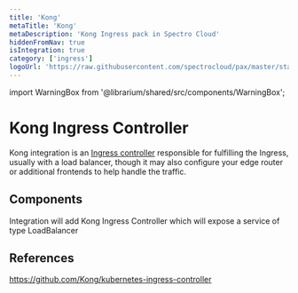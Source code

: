 ```yaml
---
title: 'Kong'
metaTitle: 'Kong'
metaDescription: 'Kong Ingress pack in Spectro Cloud'
hiddenFromNav: true
isIntegration: true
category: ['ingress']
logoUrl: 'https://raw.githubusercontent.com/spectrocloud/pax/master/stable/addon/ingress/kong_1.4/logo.png?token=APOFE6VMOK2C4S3DBHWPCT27AR5AE'
---
```


import WarningBox from '@librarium/shared/src/components/WarningBox';

# Kong Ingress Controller

Kong integration is an [Ingress controller](https://kubernetes.io/docs/concepts/services-networking/ingress-controllers) responsible for fulfilling the Ingress, usually with a load balancer, though it may also configure your edge router or additional frontends to help handle the traffic.

## Components

Integration will add Kong Ingress Controller which will expose a service of type LoadBalancer

## References
https://github.com/Kong/kubernetes-ingress-controller
